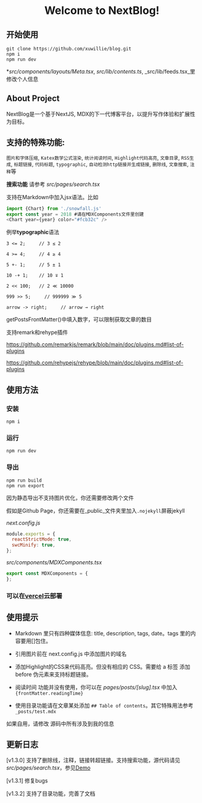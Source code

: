 <center><h1> Welcome to NextBlog! <h2></center>

## 开始使用

```Shell
git clone https://github.com/xuwillie/blog.git
npm i
npm run dev
```

*_src/components/layouts/Meta.tsx_, _src/lib/contents.ts_, _src/lib/feeds.tsx_里修改个人信息

## About Project

NextBlog是一个基于NextJS, MDX的下一代博客平台，以提升写作体验和扩展性为目标。

## 支持的特殊功能:

`图片和字体压缩`, `Katex数学公式渲染`, `统计阅读时间`, `Highlight代码高亮`, `文章目录`, `RSS生成`, `标题链接`, `代码标题`, `typographic`,  `自动检测http链接并生成链接`, `删除线`, `文章搜索`, `注释`等

**搜索功能** 请参考 _src/pages/search.tsx_

支持在Markdown中加入jsx语法。比如

```Javascript
import {Chart} from './snowfall.js'
export const year = 2018 #请在MDXComponents文件里创建
<Chart year={year} color="#fcb32c" />
```

例举**typographic**语法

```shell
3 <= 2;     // 3 ≤ 2

4 >= 4;     // 4 ≥ 4

5 +- 1;     // 5 ± 1

10 -+ 1;    // 10 ∓ 1

2 << 100;   // 2 ≪ 10000

999 >> 5;     // 999999 ≫ 5

arrow -> right;     // arrow → right
```

getPostsFrontMatter()中填入数字，可以限制获取文章的数目

支持remark和rehype插件

https://github.com/remarkjs/remark/blob/main/doc/plugins.md#list-of-plugins

https://github.com/rehypejs/rehype/blob/main/doc/plugins.md#list-of-plugins

## 使用方法

### 安装

```shell
npm i
```

### 运行

```
npm run dev
```

### 导出

```
npm run build
npm run export
```

因为静态导出不支持图片优化，你还需要修改两个文件

假如是Github Page，你还需要在_public_文件夹里加入`.nojekyll`屏蔽jekyll

_next.config.js_

```javascript
module.exports = {
  reactStrictMode: true,
  swcMinify: true,
};
```

_src/components/MDXComponents.tsx_

```javascript
export const MDXComponents = {
};
```

### 可以在[vercel](https://vercel.com)云部署

## 使用提示

- Markdown 里只有四种媒体信息: title, description, tags, date。tags 里的内容要用[]包住。

- 引用图片前在 next.config.js 中添加图片的域名

- 添加Highlight的CSS来代码高亮。但没有相应的 CSS。需要给 a 标签 添加 before 伪元素来支持标题链接。

- 阅读时间 功能并没有使用，你可以在 _pages/posts/[slug].tsx_ 中加入 `{frontMatter.readingTime}`

- 使用目录功能请在文章某处添加 `## Table of contents`。其它特殊用法参考 `_posts/test.mdx`


如果自用，请修改 源码中所有涉及到我的信息

## 更新日志

[v1.3.0] 支持了删除线，注释，链接转超链接。支持搜索功能，源代码请见 _src/pages/search.tsx_，参见[Demo](https://blog.wll.moe/search)

[v1.3.1] 修复bugs

[v1.3.2] 支持了目录功能，完善了文档
